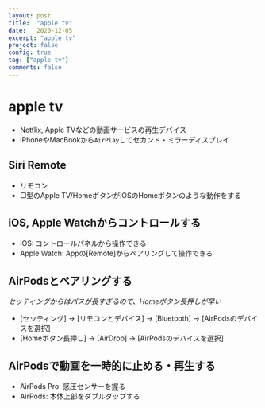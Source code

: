 ```yaml
---
layout: post
title:  "apple tv"
date:   2020-12-05
excerpt: "apple tv"
project: false
config: true
tag: ["apple tv"]
comments: false
---
```


# apple tv
 - Netflix, Apple TVなどの動画サービスの再生デバイス
 - iPhoneやMacBookから`AirPlay`してセカンド・ミラーディスプレイ

## Siri Remote
 - リモコン
 - □型のApple TV/HomeボタンがiOSのHomeボタンのような動作をする
 
## iOS, Apple Watchからコントロールする
 - iOS: コントロールパネルから操作できる
 - Apple Watch: Appの[Remote]からペアリングして操作できる

## AirPodsとペアリングする
*セッティングからはパスが長すぎるので、Homeボタン長押しが早い*  

 - [セッティング] -> [リモコンとデバイス] -> [Bluetooth] -> [AirPodsのデバイスを選択]
 - [Homeボタン長押し] -> [AirDrop] -> [AirPodsのデバイスを選択]

## AirPodsで動画を一時的に止める・再生する
 - AirPods Pro: 感圧センサーを握る
 - AirPods: 本体上部をダブルタップする
